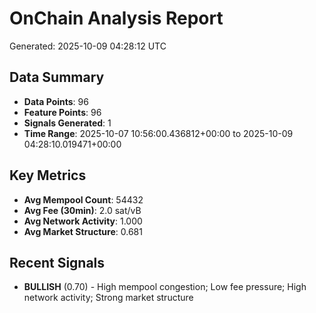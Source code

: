 # OnChain Analysis Report
Generated: 2025-10-09 04:28:12 UTC

## Data Summary
- **Data Points**: 96
- **Feature Points**: 96
- **Signals Generated**: 1
- **Time Range**: 2025-10-07 10:56:00.436812+00:00 to 2025-10-09 04:28:10.019471+00:00

## Key Metrics
- **Avg Mempool Count**: 54432
- **Avg Fee (30min)**: 2.0 sat/vB
- **Avg Network Activity**: 1.000
- **Avg Market Structure**: 0.681

## Recent Signals
- **BULLISH** (0.70) - High mempool congestion; Low fee pressure; High network activity; Strong market structure
